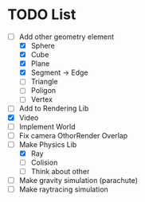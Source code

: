 # TODO List

- [ ] Add other geometry element
  - [X] Sphere
  - [X] Cube
  - [X] Plane
  - [X] Segment -> Edge
  - [ ] Triangle
  - [ ] Poligon
  - [ ] Vertex
- [ ]  Add to Rendering Lib
  - [X] Video
  - [ ] Implement World
  - [ ] Fix camera OthorRender Overlap
- [ ] Make Physics Lib
  - [X] Ray
  - [ ] Colision
  - [ ] Think about other
- [ ] Make gravity simulation (parachute)
- [ ] Make raytracing simulation
